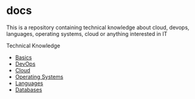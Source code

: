 # docs
This is a repository containing technical knowledge about cloud, devops, languages, operating systems, cloud or anything interested in IT

Technical Knowledge

* [Basics](basics/README.md)
* [DevOps](devops/README.md)
* [Cloud](cloud/README.md)
* [Operating Systems](operating-systems/README.md)
* [Languages](languages/README.md)
* [Databases](databases/README.md)


